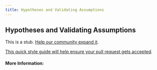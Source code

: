 ```yaml
---
title: Hypotheses and Validating Assumptions
---
```


## Hypotheses and Validating Assumptions

This is a stub. [Help our community expand it](https://github.com/freeCodeCamp/guide-articles/tree/master/articles/Design/User-Experience-Research/Hypotheses-and-Validating-Assumptions/index.md).

[This quick style guide will help ensure your pull request gets accepted](https://github.com/freeCodeCamp/guide-articles/blob/master/README.md).

<!-- The article goes here, in GitHub-flavored Markdown. Feel free to add YouTube videos, images, and CodePen/JSBin embeds  -->

#### More Information:
<!-- Please add any articles you think might be helpful to read before writing the article -->


